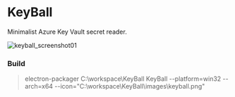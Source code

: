 # KeyBall
Minimalist Azure Key Vault secret reader.

![keyball_screenshot01](https://cloud.githubusercontent.com/assets/11925502/22401781/af14914a-e5bf-11e6-9001-a09b6a2b9f6a.png)

### Build

> electron-packager C:\workspace\KeyBall KeyBall --platform=win32 --arch=x64 --icon="C:\workspace\KeyBall\images\keyball.png"
